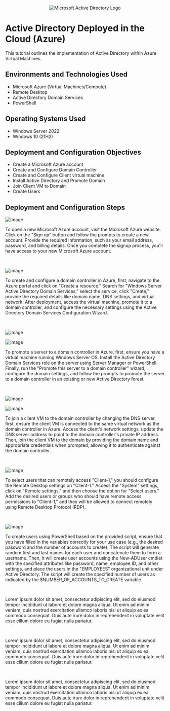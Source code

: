 <p align="center">
<img src="https://i.imgur.com/pU5A58S.png" alt="Microsoft Active Directory Logo"/>
</p>

<h1>Active Directory Deployed in the Cloud (Azure)</h1>
This tutorial outlines the implementation of Active Directory within Azure Virtual Machines.<br />

<h2>Environments and Technologies Used</h2>

- Microsoft Azure (Virtual Machines/Compute)
- Remote Desktop
- Active Directory Domain Services
- PowerShell

<h2>Operating Systems Used </h2>

- Windows Server 2022
- Windows 10 (21H2)

<h2>Deployment and Configuration Objectives</h2>

- Create a Microsoft Azure account
- Create and Configure Domain Controller
- Create and Configure Client virtual machine
- Install Active Directory and Promote Domain
- Join Client VM to Domain
- Create Users

<h2>Deployment and Configuration Steps</h2>

<p>
  
![image](https://github.com/ijoshua932/configure-ad/assets/139269375/fb5f865f-4d02-46ba-87ac-f627eaf95b3d)
</p>
<p>
To open a new Microsoft Azure account, visit the Microsoft Azure website. Click on the "Sign up" button and follow the prompts to create a new account. Provide the required information, such as your email address, password, and billing details. Once you complete the signup process, you'll have access to your new Microsoft Azure account.
</p>
<br />

<p>

![image](https://github.com/ijoshua932/configure-ad/assets/139269375/90995856-34bb-4f6a-ba42-db24b055b4ae)
</p>
<p>
To create and configure a domain controller in Azure, first, navigate to the Azure portal and click on "Create a resource." Search for "Windows Server Active Directory Domain Services," select the service, click "Create," provide the required details like domain name, DNS settings, and virtual network. After deployment, access the virtual machine, promote it to a domain controller, and configure the necessary settings using the Active Directory Domain Services Configuration Wizard.
</p>
<br />

<p>
  
![image](https://github.com/ijoshua932/configure-ad/assets/139269375/58c8febe-87ba-45ae-8b61-cf4283028105)

![image](https://github.com/ijoshua932/configure-ad/assets/139269375/21cba4ea-5128-4da7-a3f0-d831992ee0f4)

</p>
<p>
To promote a server to a domain controller in Azure, first, ensure you have a virtual machine running Windows Server OS. Install the Active Directory Domain Services role on the server using Server Manager or PowerShell. Finally, run the "Promote this server to a domain controller" wizard, configure the domain settings, and follow the prompts to promote the server to a domain controller in an existing or new Active Directory forest.
</p>
<br />

<p>
  
![image](https://github.com/ijoshua932/configure-ad/assets/139269375/2a7ea86f-6d04-4105-9834-99692cc2aae2)

![image](https://github.com/ijoshua932/configure-ad/assets/139269375/b8794014-5e4b-4948-baea-1ca879dc8cdd)
</p>
<p>
To join a client VM to the domain controller by changing the DNS server, first, ensure the client VM is connected to the same virtual network as the domain controller in Azure. Access the client's network settings, update the DNS server address to point to the domain controller's private IP address. Then, join the client VM to the domain by providing the domain name and appropriate credentials when prompted, allowing it to authenticate against the domain controller.
</p>
<br />

<p>
  
![image](https://github.com/ijoshua932/configure-ad/assets/139269375/d40218af-4fc4-4cb2-a74d-1c6b58f269b9)
</p>
<p>
To select users that can remotely access "Client-1," you should configure the Remote Desktop settings on "Client-1." Access the "System" settings, click on "Remote settings," and then choose the option for "Select users." Add the desired users or groups who should have remote access permissions to "Client-1," and they will be allowed to connect remotely using Remote Desktop Protocol (RDP).
</p>
<br />

<p>
  
![image](https://github.com/ijoshua932/configure-ad/assets/139269375/6bc7156d-181f-44f0-979c-293e1120e038)

</p>
<p>
To create users using PowerShell based on the provided script, ensure that you have filled in the variables correctly for your use case (e.g., the desired password and the number of accounts to create). The script will generate random first and last names for each user and concatenate them to form a username. Then, it will create user accounts using the New-ADUser cmdlet with the specified attributes like password, name, employee ID, and other settings, and place the users in the "EMPLOYEES" organizational unit under Active Directory. The script will create the specified number of users as indicated by the $NUMBER_OF_ACCOUNTS_TO_CREATE variable.
</p>
<br />

<p>
  

</p>
<p>
Lorem ipsum dolor sit amet, consectetur adipiscing elit, sed do eiusmod tempor incididunt ut labore et dolore magna aliqua. Ut enim ad minim veniam, quis nostrud exercitation ullamco laboris nisi ut aliquip ex ea commodo consequat. Duis aute irure dolor in reprehenderit in voluptate velit esse cillum dolore eu fugiat nulla pariatur.
</p>
<br />

<p>
  

</p>
<p>
Lorem ipsum dolor sit amet, consectetur adipiscing elit, sed do eiusmod tempor incididunt ut labore et dolore magna aliqua. Ut enim ad minim veniam, quis nostrud exercitation ullamco laboris nisi ut aliquip ex ea commodo consequat. Duis aute irure dolor in reprehenderit in voluptate velit esse cillum dolore eu fugiat nulla pariatur.
</p>
<br />

<p>
  

</p>
<p>
Lorem ipsum dolor sit amet, consectetur adipiscing elit, sed do eiusmod tempor incididunt ut labore et dolore magna aliqua. Ut enim ad minim veniam, quis nostrud exercitation ullamco laboris nisi ut aliquip ex ea commodo consequat. Duis aute irure dolor in reprehenderit in voluptate velit esse cillum dolore eu fugiat nulla pariatur.
</p>
<br />

